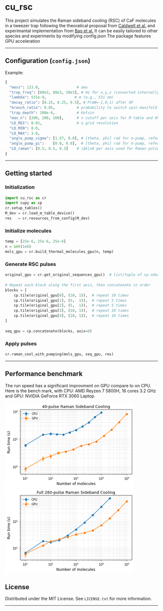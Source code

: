 # cu_rsc

This project simulates the Raman sideband cooling (RSC) of CaF molecules in a tweezer trap following the theoratical proposal from [Caldwell et al.](https://doi.org/10.1103/PhysRevResearch.2.013251) 
and experimantal implementation from [Bao et al.](https://doi.org/10.1103/PhysRevX.14.031002)
It can be easily tailored to other species and experiments by modifying config.json
The package features GPU acceleration

---


## Configuration (`config.json`)

Example:
```python
{
  "mass": 123.0,                 # amu
  "trap_freq": [80e3, 80e3, 20e3], # Hz for x,y,z (converted internally to rad/s)
  "lambda": 531e-9,             # m (e.g., 531 nm)
  "decay_ratio": [0.25, 0.25, 0.5], # P(mN=-1,0,1) after OP
  "branch_ratio": 0.05,          # probability to switch spin manifold during OP
  "trap_depth": 200e-6,          # Kelvin
  "max_n": [200, 200, 200],      # n cutoff per axis for M table and OP, should be larger than the trap depth
  "LD_RES": 0.01,                # η grid resolution
  "LD_MIN": 0.0,
  "LD_MAX": 3.0,
  "angle_pump_sigma": [1.57, 0.0], # [theta, phi] rad for σ-pump, referenced to the axial trap axis
  "angle_pump_pi":    [0.0, 0.0],  # [theta, phi] rad for π-pump, referenced to the axial trap axis
  "LD_raman": [0.5, 0.5, 0.3]    # |Δk|x0 per axis used for Raman pulses
}
```

---
## Getting started

### Initialization
```python
import cu_rsc as cr
import cupy as cp
cr.setup_tables()
M_dev = cr.load_m_table_device()       
res   = cr.resources_from_config(M_dev)
```

### Initialize molecules
```python
temp = [25e-6, 25e-6, 25e-6]
n = int(1e6)
mols_gpu = cr.build_thermal_molecules_gpu(n, temp)
```

### Generate RSC pulses
```python
original_gpu = cr.get_original_sequences_gpu()  # list/tuple of cp.ndarray blocks

# Repeat each block along the first axis, then concatenate in order
blocks = [
    cp.tile(original_gpu[0], (10, 1)),  # repeat 10 times
    cp.tile(original_gpu[1], (5,  1)),  # repeat 5 times
    cp.tile(original_gpu[2], (5,  1)),  # repeat 5 times
    cp.tile(original_gpu[3], (10, 1)),  # repeat 10 times
    cp.tile(original_gpu[4], (10, 1)),  # repeat 10 times
]

seq_gpu = cp.concatenate(blocks, axis=0)
```

### Apply pulses
```python
cr.raman_cool_with_pumping(mols_gpu, seq_gpu, res)
```

---


## Performance benchmark
The run speed has a significant improvment on GPU compare to on CPU.
Here is the bench mark, with CPU: AMD Reyzen 7 5800H, 16 cores 3.2 GHz and GPU: NVIDIA GeForce RTX 3060 Laptop

![alt text](https://github.com/lyuqinshu/cu_rsc/blob/main/images/XY_benchmark.png?raw=true)
![alt text](https://github.com/lyuqinshu/cu_rsc/blob/main/images/full_benchmark.png?raw=true)


## License

Distributed under the MIT License. See `LICENSE.txt` for more information.

---

